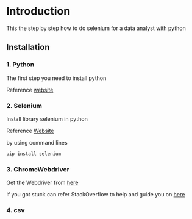 # Introduction

This the step by step how to do selenium for a data analyst with python

## Installation
### 1. Python
The first step you need to install python 

Reference [website](https://www.python.org/downloads)
### 2. Selenium

Install library selenium in python 

Reference [Website](https://docs.python.org/3/library/)

by using command lines 
```bash 
pip install selenium
```
### 3. ChromeWebdriver 

Get the Webdriver from [here](https://chromedriver.chromium.org/downloads)

If you got stuck can refer StackOverflow to help and guide you on [here](https://stackoverflow.com/questions/66700016/installing-chromedriver-for-windows-selenium-common-exceptions-webdriverexcept)

### 4. csv
